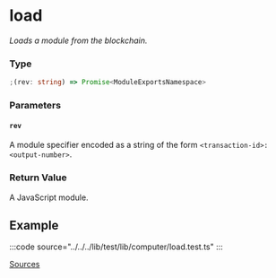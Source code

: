 # load

_Loads a module from the blockchain._

### Type

```ts
;(rev: string) => Promise<ModuleExportsNamespace>
```

### Parameters

#### `rev`

A module specifier encoded as a string of the form `<transaction-id>:<output-number>`.

### Return Value

A JavaScript module.

## Example

:::code source="../../../lib/test/lib/computer/load.test.ts" :::

<a href="https://github.com/bitcoin-computer/monorepo/blob/main/packages/lib/test/lib/computer/load.test.ts" target=_blank>Sources</a>
